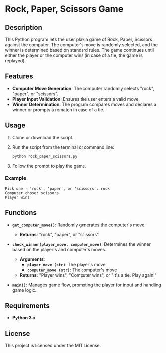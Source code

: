 # Rock, Paper, Scissors Game

## Description
This Python program lets the user play a game of Rock, Paper, Scissors against the computer. The computer's move is randomly selected, and the winner is determined based on standard rules. The game continues until either the player or the computer wins (in case of a tie, the game is replayed).

## Features
- **Computer Move Generation**: The computer randomly selects "rock", "paper", or "scissors".
- **Player Input Validation**: Ensures the user enters a valid move.
- **Winner Determination**: The program compares moves and declares a winner or prompts a rematch in case of a tie.

## Usage

1. Clone or download the script.
2. Run the script from the terminal or command line:

   ```bash
   python rock_paper_scissors.py
   ```
3. Follow the prompt to play the game.

### Example
```plaintext
Pick one - 'rock', 'paper', or 'scissors': rock
Computer chose: scissors
Player wins
```

## Functions

- **`get_computer_move()`**: Randomly generates the computer's move.
    - **Returns**: "rock", "paper", or "scissors"
- **`check_winner(player_move, computer_move)`**: Determines the winner based on the player's and computer's moves.
    - **Arguments**: 
        - **`player_move (str)`**: The player's move
        - **`computer_move (str)`**: The computer's move
    - **Returns**: "Player wins", "Computer wins", or "It's a tie. Play again!"

- **`main()`**: Manages game flow, prompting the player for input and handling game logic.

## Requirements
- **Python 3.x**

## License
This project is licensed under the MIT License.